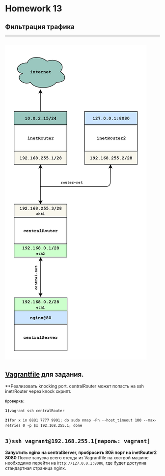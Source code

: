 # Homework 13

## Фильтрация трафика
-------------
<a href="https://raw.githubusercontent.com/reddare/otus-linux/master/hw14/hw14.png" rel="Click!">![map](./hw14.png)</a>
-------------
[Vagrantfile](./base_ospf/Vagrantfile) для задания.
-------------
**Реализовать knocking port. centralRouter может попасть на ssh inetrRouter через knock скрипт.

**```Проверка:```**

**```1)```**```vagrant ssh centralRouter```

**```2)```**```for x in 8881 7777 9991; do sudo nmap -Pn --host_timeout 100 --max-retries 0 -p $x 192.168.255.1; done```

**```3)```**```ssh vagrant@192.168.255.1```**```[пароль: vagrant]```**
-------------
**Запустить nginx на centralServer, пробросить 80й порт на inetRouter2 8080**
После запуска всего стенда из Vagrantfile на хоствой машине необходимо перейти на ```http://127.0.0.1:8080```, где будет доступна стандартная страница nginx.

